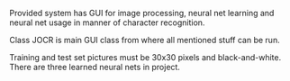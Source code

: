 Provided system has GUI for image processing, neural net learning and neural net usage in manner of character recognition.

Class JOCR is main GUI class from where all mentioned stuff can be run.

Training and test set pictures must be 30x30 pixels and black-and-white. There are three learned neural nets in project.
